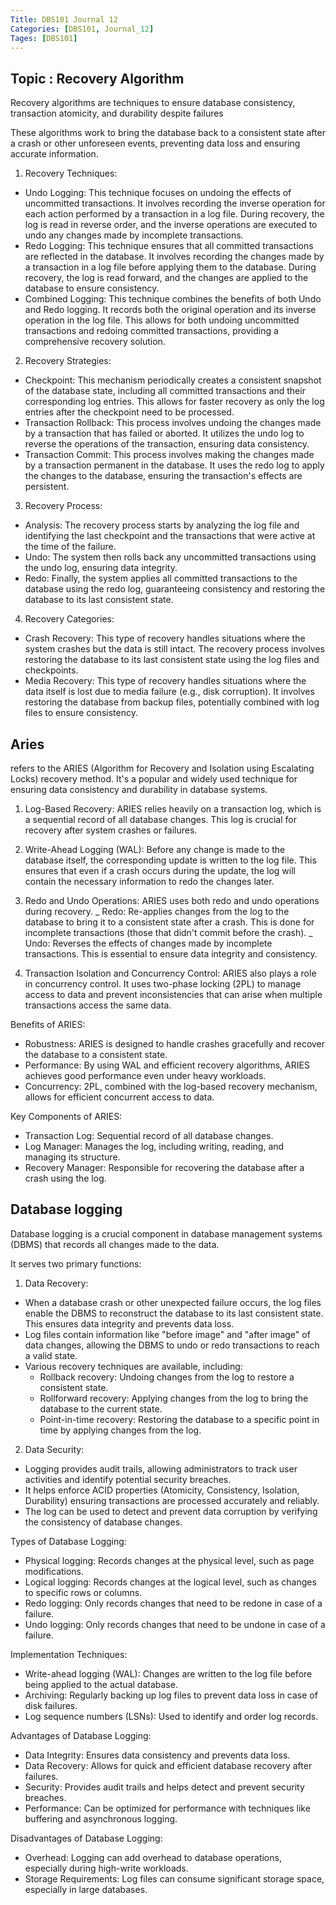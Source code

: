 ```yaml
---
Title: DBS101 Journal 12
Categories: [DBS101, Journal_12]
Tages: [DBS101]
---
```


## Topic : Recovery Algorithm

Recovery algorithms are techniques to ensure database consistency, transaction atomicity, and durability despite failures

These algorithms work to bring the database back to a consistent state after a crash or other unforeseen events, preventing data loss and ensuring accurate information.

1. Recovery Techniques:

- Undo Logging: This technique focuses on undoing the effects of uncommitted transactions. It involves recording the inverse operation for each action performed by a transaction in a log file. During recovery, the log is read in reverse order, and the inverse operations are executed to undo any changes made by incomplete transactions.
- Redo Logging: This technique ensures that all committed transactions are reflected in the database. It involves recording the changes made by a transaction in a log file before applying them to the database. During recovery, the log is read forward, and the changes are applied to the database to ensure consistency.
- Combined Logging: This technique combines the benefits of both Undo and Redo logging. It records both the original operation and its inverse operation in the log file. This allows for both undoing uncommitted transactions and redoing committed transactions, providing a comprehensive recovery solution.

2. Recovery Strategies:

- Checkpoint: This mechanism periodically creates a consistent snapshot of the database state, including all committed transactions and their corresponding log entries. This allows for faster recovery as only the log entries after the checkpoint need to be processed.
- Transaction Rollback: This process involves undoing the changes made by a transaction that has failed or aborted. It utilizes the undo log to reverse the operations of the transaction, ensuring data consistency.
- Transaction Commit: This process involves making the changes made by a transaction permanent in the database. It uses the redo log to apply the changes to the database, ensuring the transaction's effects are persistent.

3. Recovery Process:

- Analysis: The recovery process starts by analyzing the log file and identifying the last checkpoint and the transactions that were active at the time of the failure.
- Undo: The system then rolls back any uncommitted transactions using the undo log, ensuring data integrity.
- Redo: Finally, the system applies all committed transactions to the database using the redo log, guaranteeing consistency and restoring the database to its last consistent state.

4. Recovery Categories:

- Crash Recovery: This type of recovery handles situations where the system crashes but the data is still intact. The recovery process involves restoring the database to its last consistent state using the log files and checkpoints.
- Media Recovery: This type of recovery handles situations where the data itself is lost due to media failure (e.g., disk corruption). It involves restoring the database from backup files, potentially combined with log files to ensure consistency.

## Aries

refers to the ARIES (Algorithm for Recovery and Isolation using Escalating Locks) recovery method. It's a popular and widely used technique for ensuring data consistency and durability in database systems.

1. Log-Based Recovery: ARIES relies heavily on a transaction log, which is a sequential record of all database changes. This log is crucial for recovery after system crashes or failures.

2. Write-Ahead Logging (WAL): Before any change is made to the database itself, the corresponding update is written to the log file. This ensures that even if a crash occurs during the update, the log will contain the necessary information to redo the changes later.

3. Redo and Undo Operations: ARIES uses both redo and undo operations during recovery. _ Redo: Re-applies changes from the log to the database to bring it to a consistent state after a crash. This is done for incomplete transactions (those that didn't commit before the crash). _ Undo: Reverses the effects of changes made by incomplete transactions. This is essential to ensure data integrity and consistency.

4. Transaction Isolation and Concurrency Control: ARIES also plays a role in concurrency control. It uses two-phase locking (2PL) to manage access to data and prevent inconsistencies that can arise when multiple transactions access the same data.

Benefits of ARIES:

- Robustness: ARIES is designed to handle crashes gracefully and recover the database to a consistent state.
- Performance: By using WAL and efficient recovery algorithms, ARIES achieves good performance even under heavy workloads.
- Concurrency: 2PL, combined with the log-based recovery mechanism, allows for efficient concurrent access to data.

Key Components of ARIES:

- Transaction Log: Sequential record of all database changes.
- Log Manager: Manages the log, including writing, reading, and managing its structure.
- Recovery Manager: Responsible for recovering the database after a crash using the log.

## Database logging

Database logging is a crucial component in database management systems (DBMS) that records all changes made to the data.

It serves two primary functions:

1. Data Recovery:

- When a database crash or other unexpected failure occurs, the log files enable the DBMS to reconstruct the database to its last consistent state. This ensures data integrity and prevents data loss.
- Log files contain information like "before image" and "after image" of data changes, allowing the DBMS to undo or redo transactions to reach a valid state.
- Various recovery techniques are available, including:
  - Rollback recovery: Undoing changes from the log to restore a consistent state.
  - Rollforward recovery: Applying changes from the log to bring the database to the current state.
  - Point-in-time recovery: Restoring the database to a specific point in time by applying changes from the log.

2. Data Security:

- Logging provides audit trails, allowing administrators to track user activities and identify potential security breaches.
- It helps enforce ACID properties (Atomicity, Consistency, Isolation, Durability) ensuring transactions are processed accurately and reliably.
- The log can be used to detect and prevent data corruption by verifying the consistency of database changes.

Types of Database Logging:

- Physical logging: Records changes at the physical level, such as page modifications.
- Logical logging: Records changes at the logical level, such as changes to specific rows or columns.
- Redo logging: Only records changes that need to be redone in case of a failure.
- Undo logging: Only records changes that need to be undone in case of a failure.

Implementation Techniques:

- Write-ahead logging (WAL): Changes are written to the log file before being applied to the actual database.
- Archiving: Regularly backing up log files to prevent data loss in case of disk failures.
- Log sequence numbers (LSNs): Used to identify and order log records.

Advantages of Database Logging:

- Data Integrity: Ensures data consistency and prevents data loss.
- Data Recovery: Allows for quick and efficient database recovery after failures.
- Security: Provides audit trails and helps detect and prevent security breaches.
- Performance: Can be optimized for performance with techniques like buffering and asynchronous logging.

Disadvantages of Database Logging:

- Overhead: Logging can add overhead to database operations, especially during high-write workloads.
- Storage Requirements: Log files can consume significant storage space, especially in large databases.
